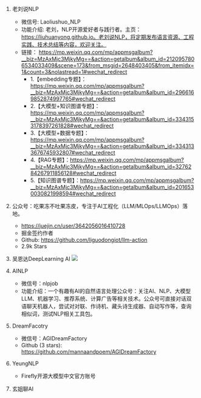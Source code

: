 1. 老刘说NLP

   - 微信号: Laoliushuo_NLP
   - 功能介绍: 老刘，NLP开源爱好者与践行者。主页：https://liuhuanyong.github.io。老刘说NLP，将定期发布语言资源、工程实践、技术总结等内容，欢迎关注。
   - 链接： https://mp.weixin.qq.com/mp/appmsgalbum?__biz=MzAxMjc3MjkyMg==&action=getalbum&album_id=2120957806534033409&scene=173&from_msgid=2648403405&from_itemidx=1&count=3&nolastread=1#wechat_redirect
      - 1.【embedding专题】：https://mp.weixin.qq.com/mp/appmsgalbum?__biz=MzAxMjc3MjkyMg==&action=getalbum&album_id=2966169852874997765#wechat_redirect
      - 2.【大模型+知识图谱专题】：https://mp.weixin.qq.com/mp/appmsgalbum?__biz=MzAxMjc3MjkyMg==&action=getalbum&album_id=3343153178397261828#wechat_redirect
      - 3.【大模型+数据专题】：https://mp.weixin.qq.com/mp/appmsgalbum?__biz=MzAxMjc3MjkyMg==&action=getalbum&album_id=3343133676745932807#wechat_redirect
      - 4.【RAG专题】：https://mp.weixin.qq.com/mp/appmsgalbum?__biz=MzAxMjc3MjkyMg==&action=getalbum&album_id=3276284267911856128#wechat_redirect
      - 5.【知识图谱专题】：https://mp.weixin.qq.com/mp/appmsgalbum?__biz=MzAxMjc3MjkyMg==&action=getalbum&album_id=2016530030821998594#wechat_redirect
   
2. 公众号：吃果冻不吐果冻皮，专注于AI工程化（LLM/MLOps/LLMOps）落地。
   - https://juejin.cn/user/3642056016410728
   - 掘金签约作者
   - Github: https://github.com/liguodongiot/llm-action
   - 2.9k Stars

3. 吴恩达DeepLearning AI
   ![](.01_优秀公众号_images/DeepLearningAI公众号.png)

4. AINLP
   - 微信号：nlpjob
   - 功能介绍：一个有趣有AI的自然语言处理公众号：关注AI、NLP、大模型LLM、机器学习、推荐系统、计算广告等相关技术。公众号可直接对话双语聊天机器人，尝试对对联、作诗机、藏头诗生成器、自动写作等，查询相似词，测试NLP相关工具包。

5. DreamFacotry
    - 微信号：AGIDreamFactory
    - Github (3 stars): https://github.com/mannaandpoem/AGIDreamFactory

6. YeungNLP
    - Firefly开源大模型中文官方账号

7. 玄姐聊AI
